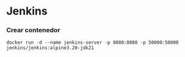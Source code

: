 # Jenkins

### Crear contenedor

```
docker run -d --name jenkins-server -p 8080:8080 -p 50000:50000 jenkins/jenkins:alpine3.20-jdk21
```
